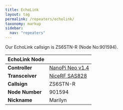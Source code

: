 ```yaml
---
title: EchoLink
layout: tag
permalink: /repeaters/echolink/
taxonomy: markup
sidebar:
  nav: "repeaters"
---
```


Our EchoLink callsign is ZS6STN-R (Node No:901594).

| EchoLink Node|   |
|---|---|
|__Controller__| <a href="https://wiki.friendlyelec.com/wiki/index.php/NanoPi_NEO" target="_blank">NanoPi Neo v1.4</a> |
| __Transceiver__ | <a href="https://file.fomille.site/1260815565112336386/1693511984863154178.pdf" target="_blank">NiceRF SAS828</a> |
| __Callsign__ | ZS6STN-R |
| __Node Number__ | 901594 |
| __Nickname__ | Marilyn |
